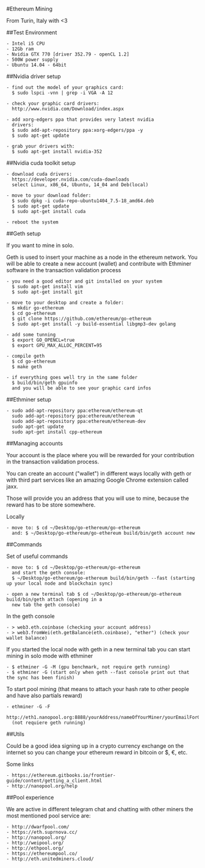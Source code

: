 #Ethereum Mining

From Turin, Italy with <3

##Test Environment

    - Intel i5 CPU
    - 12Gb ram
    - Nvidia GTX 770 [driver 352.79 - openCL 1.2]
    - 500W power supply
    - Ubuntu 14.04 - 64bit

##Nvidia driver setup

    - find out the model of your graphics card:
      $ sudo lspci -vnn | grep -i VGA -A 12

    - check your graphic card drivers:
      http://www.nvidia.com/Download/index.aspx

    - add xorg-edgers ppa that provides very latest nvidia
      drivers:
      $ sudo add-apt-repository ppa:xorg-edgers/ppa -y
      $ sudo apt-get update

    - grab your drivers with:
      $ sudo apt-get install nvidia-352

##Nvidia cuda toolkit setup

    - download cuda drivers:
      https://developer.nvidia.com/cuda-downloads
      select Linux, x86_64, Ubuntu, 14_04 and Deb(local)

    - move to your download folder:
      $ sudo dpkg -i cuda-repo-ubuntu1404_7.5-18_amd64.deb
      $ sudo apt-get update
      $ sudo apt-get install cuda

    - reboot the system

##Geth setup

If you want to mine in solo.

Geth is used to insert your machine as a node in the ethereum network.
You will be able to create a new account (wallet) and contribute with Ethminer software in the transaction validation process

    - you need a good editor and git installed on your system
      $ sudo apt-get install vim
      $ sudo apt-get install git

    - move to your desktop and create a folder:
      $ mkdir go-ethereum
      $ cd go-ethereum
      $ git clone https://github.com/ethereum/go-ethereum
      $ sudo apt-get install -y build-essential libgmp3-dev golang

    - add some tunning
      $ export GO_OPENCL=true
      $ export GPU_MAX_ALLOC_PERCENT=95

    - compile geth
      $ cd go-ethereum
      $ make geth

    - if everything goes well try in the same folder
      $ build/bin/geth gpuinfo
      and you will be able to see your graphic card infos

##Ethminer setup

    - sudo add-apt-repository ppa:ethereum/ethereum-qt
      sudo add-apt-repository ppa:ethereum/ethereum
      sudo add-apt-repository ppa:ethereum/ethereum-dev
      sudo apt-get update
      sudo apt-get install cpp-ethereum

##Managing accounts

Your account is the place where you will be rewarded for your contribution in the transaction validation process.

You can create an account ("wallet") in different ways locally with geth or with third part services like an amazing Google Chrome extension called jaxx.

Those will provide you an address that you will use to mine, because the reward has to be store somewhere.

Locally

    - move to: $ cd ~/Desktop/go-ethereum/go-ethereum
      and: $ ~/Desktop/go-ethereum/go-ethereum build/bin/geth account new

##Commands

Set of useful commands

    - move to: $ cd ~/Desktop/go-ethereum/go-ethereum
      and start the geth console:
      $ ~/Desktop/go-ethereum/go-ethereum build/bin/geth --fast (starting up your local node and blockchain sync)

    - open a new terminal tab $ cd ~/Desktop/go-ethereum/go-ethereum build/bin/geth attach (opening in a
      new tab the geth console)

In the geth console

    - > web3.eth.coinbase (checking your account address)
    - > web3.fromWei(eth.getBalance(eth.coinbase), "ether") (check your wallet balance)

If you started the local node with geth in a new terminal tab you can start mining in solo mode with ethminer

    - $ ethminer -G -M (gpu benchmark, not require geth running)
    - $ ethminer -G (start only when geth --fast console print out that the sync has been finish)

To start pool mining (that means to attach your hash rate to other people and have also partials reward)

    - ethminer -G -F
      http://eth1.nanopool.org:8888/yourAddress/nameOfYourMiner/yourEmailForGetNotifications
      (not requiere geth running)



##Utils

Could be a good idea signing up in a crypto currency exchange on the internet so you can change your ethereum reward in bitcoin or $, €, etc.

Some links

    - https://ethereum.gitbooks.io/frontier-guide/content/getting_a_client.html
    - http://nanopool.org/help

##Pool experience

We are active in different telegram chat and chatting with other miners the most mentioned pool service are:

    - http://dwarfpool.com/
    - https://eth.suprnova.cc/
    - http://nanopool.org/
    - http://weipool.org/
    - http://ethpool.org/
    - https://ethereumpool.co/
    - http://eth.unitedminers.cloud/
